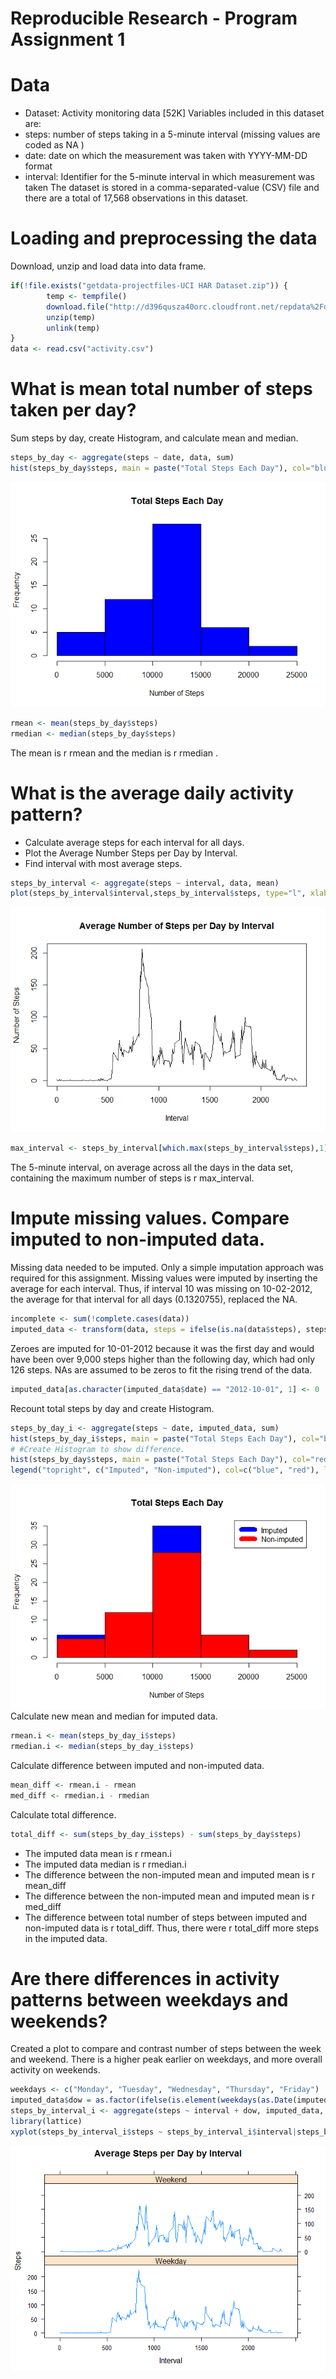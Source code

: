 Reproducible Research - Program Assignment 1
============================================ 

# Data
- Dataset: Activity monitoring data [52K]
Variables included in this dataset are:
- steps: number of steps taking in a 5-minute interval (missing values are coded as NA )
- date: date on which the measurement was taken with YYYY-MM-DD format
- interval: Identifier for the 5-minute interval in which measurement was taken
The dataset is stored in a comma-separated-value (CSV) file and there are a total of 17,568 observations in this dataset.

# Loading and preprocessing the data
Download, unzip and load data into data frame. 


```r
if(!file.exists("getdata-projectfiles-UCI HAR Dataset.zip")) {
        temp <- tempfile()
        download.file("http://d396qusza40orc.cloudfront.net/repdata%2Fdata%2Factivity.zip",temp)
        unzip(temp)
        unlink(temp)
}
data <- read.csv("activity.csv")
```

# What is mean total number of steps taken per day?
Sum steps by day, create Histogram, and calculate mean and median.

```r
steps_by_day <- aggregate(steps ~ date, data, sum)
hist(steps_by_day$steps, main = paste("Total Steps Each Day"), col="blue", xlab="Number of Steps")
```

![](ReproducibleResearch_Assignment1_files/figure-html/unnamed-chunk-2-1.png)

```r
rmean <- mean(steps_by_day$steps)
rmedian <- median(steps_by_day$steps)
```
The  mean  is  r rmean  and the  median  is  r rmedian .

# What is the average daily activity pattern?
- Calculate average steps for each interval for all days. 
- Plot the Average Number Steps per Day by Interval. 
- Find interval with most average steps. 

```r
steps_by_interval <- aggregate(steps ~ interval, data, mean)
plot(steps_by_interval$interval,steps_by_interval$steps, type="l", xlab="Interval", ylab="Number of Steps",main="Average Number of Steps per Day by Interval")
```

![](ReproducibleResearch_Assignment1_files/figure-html/unnamed-chunk-3-1.png)

```r
max_interval <- steps_by_interval[which.max(steps_by_interval$steps),1]
```
The 5-minute interval, on average across all the days in the data set, containing the maximum number of steps is  r max_interval.

# Impute missing values. Compare imputed to non-imputed data.
Missing data needed to be imputed. Only a simple imputation approach was required for this assignment. Missing values were imputed by inserting the average for each interval. Thus, if interval 10 was missing on 10-02-2012, the average for that interval for all days (0.1320755), replaced the NA. 

```r
incomplete <- sum(!complete.cases(data))
imputed_data <- transform(data, steps = ifelse(is.na(data$steps), steps_by_interval$steps[match(data$interval, steps_by_interval$interval)], data$steps))
```
Zeroes are imputed for 10-01-2012 because it was the first day and would have been over 9,000 steps higher than the following day, which had only 126 steps. NAs are assumed to be zeros to fit the rising trend of the data. 

```r
imputed_data[as.character(imputed_data$date) == "2012-10-01", 1] <- 0
```
Recount total steps by day and create Histogram. 

```r
steps_by_day_i <- aggregate(steps ~ date, imputed_data, sum)
hist(steps_by_day_i$steps, main = paste("Total Steps Each Day"), col="blue", xlab="Number of Steps")
# #Create Histogram to show difference. 
hist(steps_by_day$steps, main = paste("Total Steps Each Day"), col="red", xlab="Number of Steps", add=T)
legend("topright", c("Imputed", "Non-imputed"), col=c("blue", "red"), lwd=10)
```

![](ReproducibleResearch_Assignment1_files/figure-html/unnamed-chunk-6-1.png)
Calculate new mean and median for imputed data. 

```r
rmean.i <- mean(steps_by_day_i$steps)
rmedian.i <- median(steps_by_day_i$steps)
```
Calculate difference between imputed and non-imputed data.

```r
mean_diff <- rmean.i - rmean
med_diff <- rmedian.i - rmedian
```
Calculate total difference.

```r
total_diff <- sum(steps_by_day_i$steps) - sum(steps_by_day$steps)
```
- The imputed data mean is  r rmean.i 
- The imputed data median is  r rmedian.i 
- The difference between the non-imputed mean and imputed mean is r mean_diff 
- The difference between the non-imputed mean and imputed mean is r med_diff 
- The difference between total number of steps between imputed and non-imputed data is  r total_diff. Thus, there were r total_diff  more steps in the imputed data.


# Are there differences in activity patterns between weekdays and weekends?
Created a plot to compare and contrast number of steps between the week and weekend. There is a higher peak earlier on weekdays, and more overall activity on weekends. 

```r
weekdays <- c("Monday", "Tuesday", "Wednesday", "Thursday", "Friday")
imputed_data$dow = as.factor(ifelse(is.element(weekdays(as.Date(imputed_data$date)),weekdays), "Weekday", "Weekend"))
steps_by_interval_i <- aggregate(steps ~ interval + dow, imputed_data, mean)
library(lattice)
xyplot(steps_by_interval_i$steps ~ steps_by_interval_i$interval|steps_by_interval_i$dow, main="Average Steps per Day by Interval",xlab="Interval", ylab="Steps",layout=c(1,2), type="l")
```

![](ReproducibleResearch_Assignment1_files/figure-html/unnamed-chunk-10-1.png)
 





